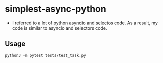 # simplest-async-python
- I referred to a lot of python [asyncio](https://github.com/python/cpython/tree/6abddd9f6afdddc09031989e0deb25e301ecf315/Lib/asyncio) and [selectos](https://github.com/python/cpython/blob/6abddd9f6afdddc09031989e0deb25e301ecf315/Lib/selectors.py) code. As a result, my code is similar to asyncio and selectors code.
## Usage
```shell
python3 -m pytest tests/test_task.py
```
